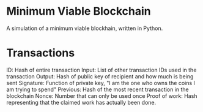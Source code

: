 # Minimum Viable Blockchain
A simulation of a minimum viable blockhain, written in Python.

# Transactions
ID: Hash of entire transaction
Input: List of other transaction IDs used in the transaction
Output: Hash of public key of recipient and how much is being sent
Signature: Function of private key, "I am the one who owns the coins I am trying to spend"
Previous: Hash of the most recent transaction in the blockchain
Nonce: Number  that can only be used once
Proof of work: Hash representing that the claimed work has actually been done.